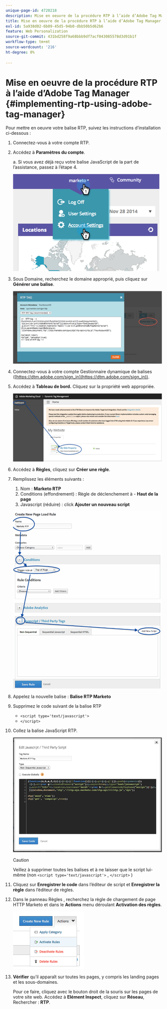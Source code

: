 ```yaml
---
unique-page-id: 4720218
description: Mise en oeuvre de la procédure RTP à l’aide d’Adobe Tag Manager - Documents Marketo - Documentation du produit
title: Mise en oeuvre de la procédure RTP à l’aide d’Adobe Tag Manager
exl-id: 5a938d02-6b09-45d5-94b0-dbb50b5d62b6
feature: Web Personalization
source-git-commit: 431bd258f9a68bbb9df7acf043085578d3d91b1f
workflow-type: tm+mt
source-wordcount: '216'
ht-degree: 0%

---
```


# Mise en oeuvre de la procédure RTP à l’aide d’Adobe Tag Manager {#implementing-rtp-using-adobe-tag-manager}

Pour mettre en oeuvre votre balise RTP, suivez les instructions d’installation ci-dessous :

1. Connectez-vous à votre compte RTP.

1. Accédez à **Paramètres du compte**.

   a. Si vous avez déjà reçu votre balise JavaScript de la part de l’assistance, passez à l’étape 4.

   ![](assets/image2014-11-30-15-3a19-3a21-4.png)

1. Sous Domaine, recherchez le domaine approprié, puis cliquez sur **Générer une balise**.

   ![](assets/image2014-11-30-15-3a20-3a17-4.png)

1. Connectez-vous à votre compte Gestionnaire dynamique de balises ([https://dtm.adobe.com/sign_in](https://dtm.adobe.com/sign_in)).

1. Accédez à **Tableau de bord.** Cliquez sur la propriété web appropriée.

   ![](assets/image2014-12-3-17-3a58-3a17.png)

1. Accédez à **Règles**, cliquez sur **Créer une règle**.

1. Remplissez les éléments suivants :

   1. Nom : **Marketo RTP**
   1. Conditions (effondrement) : Règle de déclenchement à - **Haut de la page**
   1. Javascript (réduire) : click **Ajouter un nouveau script**

   ![](assets/image2014-12-3-17-3a59-3a40.png)

1. Appelez la nouvelle balise : **Balise RTP Marketo**

1. Supprimez le code suivant de la balise RTP

   * `<script type='text/javascript'>`
   * `</script>`

1. Collez la balise JavaScript RTP.

   ![](assets/image2014-12-3-18-3a3-3a45.png)

   >[!CAUTION]
   >
   >Veillez à supprimer toutes les balises et à ne laisser que le script lui-même (non `<script type='text/javascript'>` , `</script>` )

1. Cliquez sur **Enregistrer le code** dans l’éditeur de script et **Enregistrer la règle** dans l’éditeur de règles.

1. Dans le panneau Règles , recherchez la règle de chargement de page HTTP Marketo et dans le **Actions** menu déroulant **Activation des règles**.

   ![](assets/image2014-12-3-18-3a4-3a14.png)

1. **Vérifier** qu’il apparaît sur toutes les pages, y compris les landing pages et les sous-domaines.

   Pour ce faire, cliquez avec le bouton droit de la souris sur les pages de votre site web. Accédez à **Elément Inspect**, cliquez sur **Réseau**, Rechercher : **RTP**.
